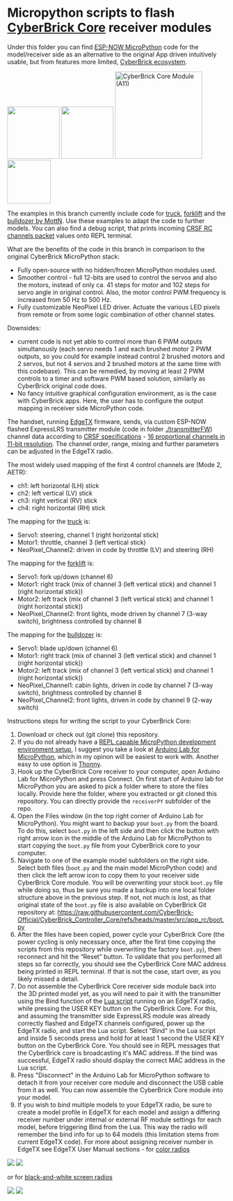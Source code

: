 # Micropython scripts to flash [CyberBrick Core](https://eu.store.bambulab.com/de/products/multi-function-controller-core-1pcs) receiver modules

Under this folder you can find [ESP-NOW MicroPython](https://makerworld.com/en/cyberbrick/api-doc/library/espnow.html#module-espnow) code for the model/receiver side as an alternative to the original App driven intuitively usable, but from features more limited, [CyberBrick ecosystem](https://eu.store.bambulab.com/de/collections/cyberbrick).

<img src="https://blog.bambulab.com/content/images/size/w320/2025/03/Frame-62.png" height="120px"> <img src="https://upload.wikimedia.org/wikipedia/commons/thumb/4/4e/Micropython-logo.svg/500px-Micropython-logo.svg.png" height="120px"> <img height="200" alt="CyberBrick Core Module (A11)" src="https://github.com/user-attachments/assets/356cfe8e-2753-4c96-b5f2-a7980646a871" /> <img src="https://i0.wp.com/randomnerdtutorials.com/wp-content/uploads/2020/01/esp-now-logo.png" height="100px">

The examples in this branch currently include code for [truck](https://makerworld.com/de/models/1396031-cyberbrick-official-truck), [forklift](https://makerworld.com/de/models/1395994-cyberbrick-official-forklift) and the [bulldozer by MottN](https://makerworld.com/de/models/1461532-bulldozer-cyberbrick-rc). Use these examples to adapt the code to further models. You can also find a debug script, that prints incoming [CRSF RC channels packet](https://github.com/tbs-fpv/tbs-crsf-spec/blob/main/crsf.md#0x16-rc-channels-packed-payload) values onto REPL terminal.

What are the benefits of the code in this branch in comparison to the original CyberBrick MicroPython stack:
- Fully open-source with no hidden/frozen MicroPython modules used.
- Smoother control - full 12-bits are used to control the servos and also the motors, instead of only ca. 41 steps for motor and 102 steps for servo angle in original control. Also, the motor control PWM frequency is increased from 50 Hz to 500 Hz.
- Fully customizable NeoPixel LED driver. Actuate the various LED pixels from remote or from some logic combination of other channel states.

Downsides:
- current code is not yet able to control more than 6 PWM outputs simultanously (each servo needs 1 and each brushed motor 2 PWM outputs, so you could for example instead control 2 brushed motors and 2 servos, but not 4 servos and 2 brushed motors at the same time with this codebase). This can be remedied, by moving at least 2 PWM controls to a timer and software PWM based solution, similarly as CyberBrick original code does.
- No fancy intuitive graphical configuration environment, as is the case with CyberBrick apps. Here, the user has to configure the output mapping in receiver side MicroPython code.

The handset, running [EdgeTX](https://edgetx.org/) firmware, sends, via custom ESP-NOW flashed ExpressLRS transmitter module (code in folder [./transmitterFW](https://github.com/rotorman/CyberBrick_ESPNOW/tree/main/transmitterFW)) channel data according to [CRSF specifications](https://github.com/tbs-fpv/tbs-crsf-spec/blob/main/crsf.md) - [16 proportional channels in 11-bit resolution](https://github.com/tbs-fpv/tbs-crsf-spec/blob/main/crsf.md#0x16-rc-channels-packed-payload). The channel order, range, mixing and further parameters can be adjusted in the EdgeTX radio.

The most widely used mapping of the first 4 control channels are (Mode 2, AETR):

- ch1: left horizontal (LH) stick
- ch2: left vertical (LV) stick
- ch3: right vertical (RV) stick
- ch4: right horizontal (RH) stick

The mapping for the [truck](https://makerworld.com/de/models/1396031-cyberbrick-official-truck) is:
- Servo1: steering, channel 1 (right horizontal stick)
- Motor1: throttle, channel 3 (left vertical stick)
- NeoPixel_Channel2: driven in code by throttle (LV) and steering (RH)

The mapping for the [forklift](https://makerworld.com/de/models/1395994-cyberbrick-official-forklift) is:
- Servo1: fork up/down (channel 6)
- Motor1: right track (mix of channel 3 (left vertical stick) and channel 1 (right horizontal stick))
- Motor2: left track  (mix of channel 3 (left vertical stick) and channel 1 (right horizontal stick))
- NeoPixel_Channel2: front lights, mode driven by channel 7 (3-way switch), brightness controlled by channel 8

The mapping for the [bulldozer](https://makerworld.com/de/models/1461532-bulldozer-cyberbrick-rc) is:
- Servo1: blade up/down (channel 6)
- Motor1: right track (mix of channel 3 (left vertical stick) and channel 1 (right horizontal stick))
- Motor2: left track  (mix of channel 3 (left vertical stick) and channel 1 (right horizontal stick))
- NeoPixel_Channel1: cabin lights, driven in code by channel 7 (3-way switch), brightness controlled by channel 8
- NeoPixel_Channel2: front lights, driven in code by channel 9 (2-way switch)

Instructions steps for writing the script to your CyberBrick Core:

1. Download or check out (git clone) this repository.
2. If you do not already have a [REPL capable MicroPython development environment setup](https://makerworld.com/en/cyberbrick/api-doc/cyberbrick_core/start/index.html#setting-up-the-development-environment), I suggest you take a look at [Arduino Lab for MicroPython](https://labs.arduino.cc/en/labs/micropython), which in my opinon will be easiest to work with.
Another easy to use option is [Thonny](https://thonny.org/).
3. Hook up the CyberBrick Core receiver to your computer, open Arduino Lab for MicroPython and press Connect. On first start of Arduino lab for MicroPython you are asked to pick a folder where to store the files locally. Provide here the folder, where you extracted or git cloned this repository. You can directly provide the `receiverPY` subfolder of the repo.
4. Open the Files window (in the top right corner of Arduino Lab for MicroPython). You might want to backup your `boot.py` from the board. To do this, select `boot.py` in the left side and then click the button with right arrow icon in the middle of the Arduino Lab for MicroPython to start copying the `boot.py` file from your CyberBrick core to your computer.
5. Navigate to one of the example model subfolders on the right side. Select both files (`boot.py` and the main model MicroPython code) and then click the left arrow icon to copy them to your receiver side CyberBrick Core module. You will be overwriting your stock `boot.py` file while doing so, thus be sure you made a backup into one local folder structure above in the previous step. If not, not much is lost, as that original state of the `boot.py` file is also available on CyberBrick Git repository at: https://raw.githubusercontent.com/CyberBrick-Official/CyberBrick_Controller_Core/refs/heads/master/src/app_rc/boot.py
6. After the files have been copied, power cycle your CyberBrick Core (the power cycling is only necessary once, after the first time copying the scripts from this repository while overwriting the factory `boot.py`), then reconnect and hit the “Reset” button. To validate that you performed all steps so far correctly, you should see the CyberBrick Core MAC address being printed in REPL terminal. If that is not the case, start over, as you likely missed a detail.
7. Do not assemble the CyberBrick Core receiver side module back into the 3D printed model yet, as you will need to pair it with the transmitter using the Bind function of the [Lua script](https://github.com/rotorman/CyberBrick_ESPNOW/tree/main/transmitterLua) running on an EdgeTX radio, while pressing the USER KEY button on the CyberBrick Core. For this, and assuming the transmitter side ExpressLRS module was already correctly flashed and EdgeTX channels configured, power up the EdgeTX radio, and start the Lua script. Select "Bind" in the Lua script and inside 5 seconds press and hold for at least 1 second the USER KEY button on the CyberBrick Core. You should see in REPL messages that the CyberBrick core is broadcasting it's MAC address. If the bind was successful, EdgeTX radio should display the correct MAC address in the Lua script.
8. Press "Disconnect" in the Arduino Lab for MicroPython software to detach it from your receiver core module and disconnect the USB cable from it as well. You can now assemble the CyberBrick Core module into your model.
9. If you wish to bind multiple models to your EdgeTX radio, be sure to create a model profile in EdgeTX for each model and assign a differing receiver number under internal or external RF module settings for each model, before triggering Bind from the Lua. This way the radio will remember the bind info for up to 64 models (this limitation stems from current EdgeTX code). For more about assigning receiver number in EdgeTX see EdgeTX User Manual sections - for [color radios](https://manual.edgetx.org/color-radios/model-settings/model-setup/internal-external-rf#receiver-number) 

<img src="https://raw.githubusercontent.com/wiki/rotorman/CyberBrick_ESPNOW/assets/color_int_receivernumber.png"> <img src="https://raw.githubusercontent.com/wiki/rotorman/CyberBrick_ESPNOW/assets/color_ext_receivernumber.png">

or for [black-and-white screen radios](https://manual.edgetx.org/bw-radios/model-select/setup#internal-external-rf)

<img src="https://raw.githubusercontent.com/wiki/rotorman/CyberBrick_ESPNOW/assets/bw_int_receivernumber.png"> <img src="https://raw.githubusercontent.com/wiki/rotorman/CyberBrick_ESPNOW/assets/bw_ext_receivernumber.png">
